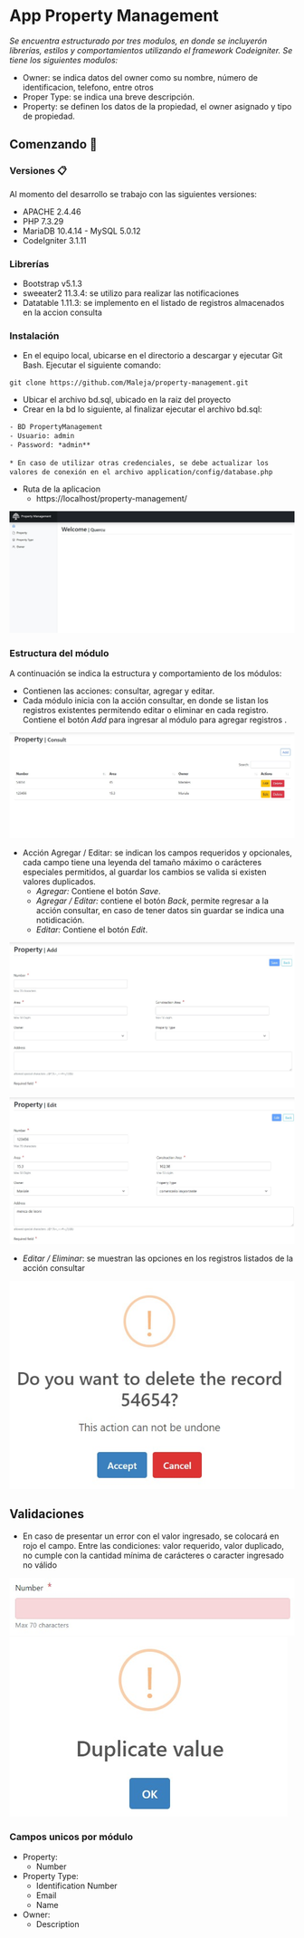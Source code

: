 # App Property Management

_Se encuentra estructurado por tres modulos, en donde se incluyerón librerías, estilos y comportamientos utilizando el framework Codeigniter. Se tiene los siguientes modulos:_

- Owner: se indica datos del owner como su nombre, número de identificacion, telefono, entre otros
- Proper Type: se indica una breve descripción.
- Property: se definen los datos de la propiedad, el owner asignado y tipo de propiedad.
  
## Comenzando 🚀

### Versiones 📋

Al momento del desarrollo se trabajo con las siguientes versiones:

- APACHE 2.4.46 
- PHP 7.3.29  
- MariaDB 10.4.14 - MySQL 5.0.12
- CodeIgniter 3.1.11

### Librerías

- Bootstrap v5.1.3
- sweeater2 11.3.4: se utilizo para realizar las notificaciones
- Datatable 1.11.3: se implemento en el listado de registros almacenados en la accion consulta 

### Instalación

- En el equipo local, ubicarse en el directorio a descargar y ejecutar Git Bash. Ejecutar el siguiente comando:  

```
git clone https://github.com/Maleja/property-management.git
```
- Ubicar el archivo bd.sql, ubicado en la raiz del proyecto
- Crear en la bd lo siguiente, al finalizar ejecutar el archivo bd.sql:
```
- BD PropertyManagement
- Usuario: admin
- Password: *admin**

* En caso de utilizar otras credenciales, se debe actualizar los valores de conexión en el archivo application/config/database.php
```
- Ruta de la aplicacion
  - https://localhost/property-management/
  
![welcome](assets/img/welcome.jpg)


### Estructura del módulo

A continuación se indica la estructura y comportamiento de los módulos:

- Contienen las acciones: consultar, agregar y editar.
- Cada módulo inicia con la acción consultar, en donde se listan los registros existentes permitendo editar o eliminar en cada registro. Contiene el botón *Add* para ingresar al módulo para agregar registros .

![mod_consult](assets/img/mod_consult.jpg)

- Acción Agregar / Editar: se indican los campos requeridos y opcionales, cada campo tiene una leyenda del tamaño máximo o carácteres especiales permitidos, al guardar los cambios se valida si existen valores duplicados. 
  - *Agregar:* Contiene el botón *Save*.
  - *Agregar / Editar:* contiene el botón *Back*, permite regresar a la acción consultar, en caso de tener datos sin guardar se indica una notidicación.
  - *Editar:* Contiene el botón *Edit*.

![mod_add](assets/img/mod_add.jpg)

![mod_edit](assets/img/mod_edit.jpg)

  - *Editar / Eliminar*: se muestran las opciones en los registros listados de la acción consultar

![mod_delete](assets/img/mod_delete.jpg)

## Validaciones

- En caso de presentar un error con el valor ingresado, se colocará en rojo el campo. Entre las condiciones: valor requerido, valor duplicado, no cumple con la cantidad mínima de carácteres o caracter ingresado no válido

![requerired](assets/img/requerired.jpg)
![ms_duplicate](assets/img/ms_duplicate.jpg)

### Campos unicos por módulo

- Property:
  - Number
- Property Type:
  - Identification Number
  - Email
  - Name
- Owner:
  - Description
